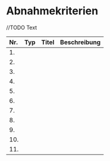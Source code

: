# Abnahmekriterien

//TODO Text

| Nr.        |Typ         | Titel  | Beschreibung |
| :------------- |:------------| :-----| :-----|
| 1.     |  |  | |
| 2.     |  |  | |
| 3.     |  |  | |
| 4.     |  |  | |
| 5.     |  |  | |
| 6.     |  |  | |
| 7.     |  |  | |
| 8.     |  |  | |
| 9.     |  |  | |
| 10.     |  |  | |
| 11.     |  |  | |

